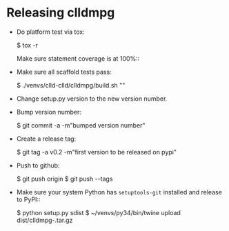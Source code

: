 Releasing clldmpg
=================

- Do platform test via tox:

  $ tox -r

  Make sure statement coverage is at 100%::

- Make sure all scaffold tests pass:

  $ ./venvs/clld-clld/clldmpg/build.sh "<prev-rel-no>"

- Change setup.py version to the new version number.

- Bump version number:

  $ git commit -a -m"bumped version number"

- Create a release tag:

  $ git tag -a v0.2 -m"first version to be released on pypi"

- Push to github:

  $ git push origin
  $ git push --tags

- Make sure your system Python has ``setuptools-git`` installed and release to
  PyPI::

  $ python setup.py sdist
  $ ~/venvs/py34/bin/twine upload dist/clldmpg-<version>.tar.gz

